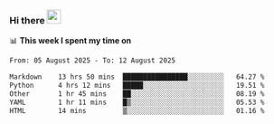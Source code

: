 ### Hi there <a href="https://www.gautamkrishnar.com/"><img src="https://media.giphy.com/media/hvRJCLFzcasrR4ia7z/giphy.gif" width="25px"></a>

📊 **This week I spent my time on**

<!--START_SECTION:waka-->

```txt
From: 05 August 2025 - To: 12 August 2025

Markdown    13 hrs 50 mins  ████████████████░░░░░░░░░   64.27 %
Python      4 hrs 12 mins   █████░░░░░░░░░░░░░░░░░░░░   19.51 %
Other       1 hr 45 mins    ██░░░░░░░░░░░░░░░░░░░░░░░   08.19 %
YAML        1 hr 11 mins    █▒░░░░░░░░░░░░░░░░░░░░░░░   05.53 %
HTML        14 mins         ▒░░░░░░░░░░░░░░░░░░░░░░░░   01.16 %
```

<!--END_SECTION:waka-->
